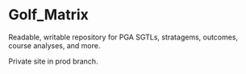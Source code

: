 # Golf_Matrix


Readable, writable repository for PGA SGTLs, stratagems, outcomes, course analyses, and more.

Private site in prod branch.




